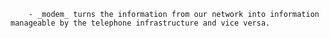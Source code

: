         - _modem_ turns the information from our network into information manageable by the telephone infrastructure and vice versa.
